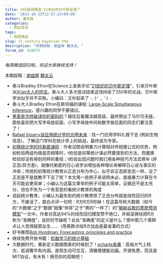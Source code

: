 ```yaml
---
title: COS每周精选:21世纪的贝叶斯定理？
date: '2013-10-13T12:57:22+00:00'
author: 潘岚锋
categories:
  - 网站导读
tags:
  - 每周精选
slug: 21-century-bayesian-thm
description: "本期投稿：谢益辉 魏太云。"
forum_id: 418975
---
```


_每周精选回归啦，欢迎大家继续支持！_

本期投稿：[谢益辉](http://yihui.name/) [魏太云](http://taiyun.cos.name/)

  * 泰斗Bradley Efron在Science上发表评论“[21世纪的贝叶斯定理](http://www-stat.stanford.edu/~ckirby/brad/other/2013Perspective.pdf)”，引来贝叶斯派[Xi’an大人的抨击](http://xianblog.wordpress.com/2013/06/20/bayes-theorem-in-the-21st-century-really/)。泰斗大人多次尝试结束这场持续了250年的论战，贝叶斯学派似乎并不买账。小编曰：又吵起来了 ╮(╯_╰)╭
  * 泰斗大人Bradley Efron在斯坦福的课程: [Large-Scale Simultaneous Inference](http://www-stat.stanford.edu/~omkar/329/)，感兴趣的同学不要错过。
  * [黑客是怎样破译你的密码的](http://arstechnica.com/security/2013/05/how-crackers-make-minced-meat-out-of-your-passwords/)？越往后看魔法越高级，最终祭出了马尔可夫链，那些喜欢把大写字母放前面、小写字母放中间和数字放后面的同志们要注意了！
  * [Rafael Irizarry谈应用统计学的光明未来](http://simplystatistics.org/2013/05/15/the-bright-future-of-applied-statistics/)：找一门应用学科扎根下去 (例如生物信息)，了解这门学科在统计学上的挑战，最终成为专家。
  * [初等统计学的托勒密课程](http://www.escholarship.org/uc/item/6hb3k0nz#page-1)：作者试图说明暴力计算相对传统推公式的优势，例如检验两组均值是否相等时，t检验是初等统计课必然要提到的方法，而置换检验却没有得到同样的重视；t检验出现问题时我们用各种技巧方法去修补 (非正态/异方差)，就像托勒密的日心说学派增加各种理论来解释日心说与事实的冲突；传统的初等统计教育以正态分布为中心，似乎非正态即变态一样，没了正态是不是就教不下去了呢？本文用一些例子来说明未必，直接暴力计算在今天可能会更简单；小编认为这篇文章举的例子可能太简单，证据还不是太充分，但也不失为一个有意思的看统计教育的角度
  * 说起统计教育，小编认为最失败的统计教育除了正态分布就是线性回归的R方，不废话了，直白点评一句吧：R方R方R你妹！在这篇号称大数据（如今的“大数据”之于“数据”就像“帅哥”之于“男的”一样了）的“[揭秘谷歌的票房预测模型](http://reelme.org/2013/06/%E6%8F%AD%E7%A7%98%E8%B0%B7%E6%AD%8C%E7%9A%84%E7%A5%A8%E6%88%BF%E9%A2%84%E6%B5%8B%E6%A8%A1%E5%9E%8B/)”一文中，作者对高达94%的线性回归模型赞不绝口，并偷梁换柱把R方称为“准确度”，说好的节操呢？此处“准确度”的定义是什么？图中那几个离群点让人觉得疑窦丛生……（用离群点给R方加血是最省事的方式）
  * 好书推荐[Rob Hyndman: Forecasting: principles and practice](http://robjhyndman.com/hyndsight/fpp-2/)
  * 继续免费开放书籍：[机器学习的统计基础](https://www.otexts.org/sfml)
  * 大数据时代，重新定义数据图表的时候到了！[echarts来袭](http://ecomfe.github.io/echarts/)：高端大气上档次，低调奢华有内涵。直观生动可交互，清雅便捷能动画。开源免费，而且是MIT协议，有木有！擦亮你的双眼吧！
